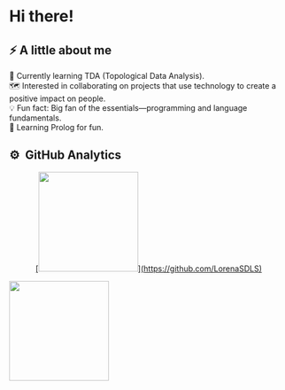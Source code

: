 <h1 aling="center">Hi there!</h1>

<h2 aling="left"> ⚡️ A little about me  </h2>

🤯 Currently learning TDA (Topological Data Analysis).<br>
🗺️ Interested in collaborating on projects that use technology to create a positive impact on people.<br>
💡 Fun fact: Big fan of the essentials—programming and language fundamentals.<br>
🦉 Learning Prolog for fun.<br>


<h2 align="left"> ⚙️ &nbsp;GitHub Analytics </h2>

<p align="center">
<a href="https://github.com/ArisGuimera">
  [<img height="180em" src="https://github-readme-stats-eight-theta.vercel.app/api?username=LorenaSDLS&show_icons=true&theme=algolia&include_all_commits=true&count_private=true"/>](https://github.com/LorenaSDLS)

[<img height="180em" src="https://github-readme-stats-eight-theta.vercel.app/api/top-langs/?username=LorenaSDLS&layout=compact&langs_count=8&theme=algolia"/>](https://github.com/LorenaSDLS)

</a>
</p>
